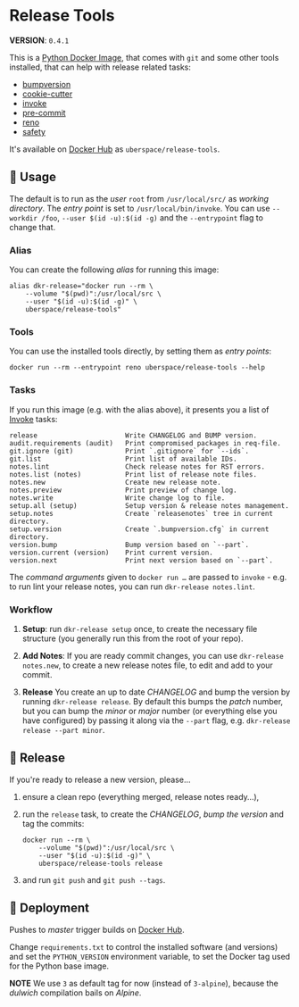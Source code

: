 # Release Tools

**VERSION**: `0.4.1`

This is a [Python Docker Image][], that comes with `git` and some other tools
installed, that can help with release related tasks:

-   [bumpversion]
-   [cookie-cutter]
-   [invoke]
-   [pre-commit]
-   [reno]
-   [safety]

It's available on [Docker Hub][] as `uberspace/release-tools`.

## 🚸 Usage

The default is to run as the _user_ `root` from `/usr/local/src/` as _working
directory_. The _entry point_ is set to `/usr/local/bin/invoke`. You can use
`--workdir /foo`, `--user $(id -u):$(id -g)` and the `--entrypoint` flag to
change that.

### Alias

You can create the following _alias_ for running this image:

```shell
alias dkr-release="docker run --rm \
    --volume "$(pwd)":/usr/local/src \
    --user "$(id -u):$(id -g)" \
    uberspace/release-tools"
```

### Tools

You can use the installed tools directly, by setting them as _entry points_:

```shell
docker run --rm --entrypoint reno uberspace/release-tools --help
```

### Tasks

If you run this image (e.g. with the alias above), it presents you a list of
[Invoke] tasks:

    release                      Write CHANGELOG and BUMP version.
    audit.requirements (audit)   Print compromised packages in req-file.
    git.ignore (git)             Print `.gitignore` for `--ids`.
    git.list                     Print list of available IDs.
    notes.lint                   Check release notes for RST errors.
    notes.list (notes)           Print list of release note files.
    notes.new                    Create new release note.
    notes.preview                Print preview of change log.
    notes.write                  Write change log to file.
    setup.all (setup)            Setup version & release notes management.
    setup.notes                  Create `releasenotes` tree in current directory.
    setup.version                Create `.bumpversion.cfg` in current directory.
    version.bump                 Bump version based on `--part`.
    version.current (version)    Print current version.
    version.next                 Print next version based on `--part`.

The _command arguments_ given to `docker run …` are passed to `invoke` - e.g. to
run lint your release notes, you can run `dkr-release notes.lint`.

### Workflow

1. **Setup**: run `dkr-release setup` once, to create the necessary file
   structure (you generally run this from the root of your repo).

2. **Add Notes**: If you are ready commit changes, you can use
   `dkr-release notes.new`, to create a new release notes file, to edit and add
   to your commit.

3. **Release** You create an up to date _CHANGELOG_ and bump the version by
   running `dkr-release release`. By default this bumps the _patch_ number, but
   you can bump the _minor_ or _major_ number (or everything else you have
   configured) by passing it along via the `--part` flag, e.g.
   `dkr-release release --part minor`.

## 🔖 Release

If you're ready to release a new version, please…

1. ensure a clean repo (everything merged, release notes ready…),

2. run the `release` task, to create the _CHANGELOG_, _bump the version_
   and tag the commits:

    ```shell
    docker run --rm \
        --volume "$(pwd)":/usr/local/src \
        --user "$(id -u):$(id -g)" \
        uberspace/release-tools release
    ```

3. and run `git push` and `git push --tags`.

## 🚀 Deployment

Pushes to _master_ trigger builds on [Docker Hub][].

Change `requirements.txt` to control the installed software (and versions) and
set the `PYTHON_VERSION` environment variable, to set the Docker tag used for
the Python base image.

**NOTE** We use `3` as default tag for now (instead of `3-alpine`), because the
_dulwich_ compilation bails on _Alpine_.

[bumpversion]: https://github.com/c4urself/bump2version
[cookie-cutter]: https://pypi.org/project/cookiecutter/
[docker hub]: https://hub.docker.com/r/uberspace/release-tools
[invoke]: https://pypi.org/project/invoke/
[pre-commit]: https://pre-commit.com/
[python docker image]: https://hub.docker.com/_/python
[reno]: https://pypi.org/project/reno/
[safety]: https://pypi.org/project/safety/
